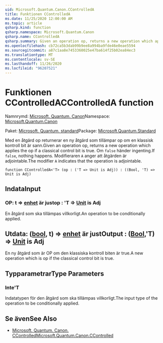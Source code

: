 ```yaml
---
uid: Microsoft.Quantum.Canon.CControlledA
title: Funktionen CControlledA
ms.date: 11/25/2020 12:00:00 AM
ms.topic: article
qsharp.kind: function
qsharp.namespace: Microsoft.Quantum.Canon
qsharp.name: CControlledA
qsharp.summary: Given an operation op, returns a new operation which applies the op if a classical control bit is true. If `false`, nothing happens. The modifier `A` indicates that the operation is adjointable.
ms.openlocfilehash: cb72ca5b3dab99b9ee8a994ba9fde46e0eae5594
ms.sourcegitcommit: a87c1aa8e7453360025e47ba614f25b02ea84ec3
ms.translationtype: MT
ms.contentlocale: sv-SE
ms.lasthandoff: 11/26/2020
ms.locfileid: "96207521"
---
```

# <a name="ccontrolleda-function"></a><span data-ttu-id="08a03-102">Funktionen CControlledA</span><span class="sxs-lookup"><span data-stu-id="08a03-102">CControlledA function</span></span>

<span data-ttu-id="08a03-103">Namnrymd: [Microsoft. Quantum. Canon](xref:Microsoft.Quantum.Canon)</span><span class="sxs-lookup"><span data-stu-id="08a03-103">Namespace: [Microsoft.Quantum.Canon](xref:Microsoft.Quantum.Canon)</span></span>

<span data-ttu-id="08a03-104">Paket: [Microsoft. Quantum. standard](https://nuget.org/packages/Microsoft.Quantum.Standard)</span><span class="sxs-lookup"><span data-stu-id="08a03-104">Package: [Microsoft.Quantum.Standard](https://nuget.org/packages/Microsoft.Quantum.Standard)</span></span>


<span data-ttu-id="08a03-105">Med en åtgärd op returnerar en ny åtgärd som tillämpar op om en klassisk kontroll bit är sann.</span><span class="sxs-lookup"><span data-stu-id="08a03-105">Given an operation op, returns a new operation which applies the op if a classical control bit is true.</span></span> <span data-ttu-id="08a03-106">Om `false` händer ingenting.</span><span class="sxs-lookup"><span data-stu-id="08a03-106">If `false`, nothing happens.</span></span>
<span data-ttu-id="08a03-107">Modifieraren `A` anger att åtgärden är adjointable.</span><span class="sxs-lookup"><span data-stu-id="08a03-107">The modifier `A` indicates that the operation is adjointable.</span></span>

```qsharp
function CControlledA<'T> (op : ('T => Unit is Adj)) : ((Bool, 'T) => Unit is Adj)
```


## <a name="input"></a><span data-ttu-id="08a03-108">Indata</span><span class="sxs-lookup"><span data-stu-id="08a03-108">Input</span></span>

### <a name="op--t--unit--is-adj"></a><span data-ttu-id="08a03-109">OP: t => [enhet](xref:microsoft.quantum.lang-ref.unit)  är just</span><span class="sxs-lookup"><span data-stu-id="08a03-109">op : 'T => [Unit](xref:microsoft.quantum.lang-ref.unit)  is Adj</span></span>

<span data-ttu-id="08a03-110">En åtgärd som ska tillämpas villkorligt.</span><span class="sxs-lookup"><span data-stu-id="08a03-110">An operation to be conditionally applied.</span></span>



## <a name="output--boolt--unit--is-adj"></a><span data-ttu-id="08a03-111">Utdata: ([bool](xref:microsoft.quantum.lang-ref.bool), t) => [enhet](xref:microsoft.quantum.lang-ref.unit)  är just</span><span class="sxs-lookup"><span data-stu-id="08a03-111">Output : ([Bool](xref:microsoft.quantum.lang-ref.bool),'T) => [Unit](xref:microsoft.quantum.lang-ref.unit)  is Adj</span></span>

<span data-ttu-id="08a03-112">En ny åtgärd som är OP om den klassiska kontroll biten är true.</span><span class="sxs-lookup"><span data-stu-id="08a03-112">A new operation which is op if the classical control bit is true.</span></span>

## <a name="type-parameters"></a><span data-ttu-id="08a03-113">Typparametrar</span><span class="sxs-lookup"><span data-stu-id="08a03-113">Type Parameters</span></span>

### <a name="t"></a><span data-ttu-id="08a03-114">Inte</span><span class="sxs-lookup"><span data-stu-id="08a03-114">'T</span></span>

<span data-ttu-id="08a03-115">Indatatypen för den åtgärd som ska tillämpas villkorligt.</span><span class="sxs-lookup"><span data-stu-id="08a03-115">The input type of the operation to be conditionally applied.</span></span>

## <a name="see-also"></a><span data-ttu-id="08a03-116">Se även</span><span class="sxs-lookup"><span data-stu-id="08a03-116">See Also</span></span>

- [<span data-ttu-id="08a03-117">Microsoft. Quantum. Canon. CControlled</span><span class="sxs-lookup"><span data-stu-id="08a03-117">Microsoft.Quantum.Canon.CControlled</span></span>](xref:Microsoft.Quantum.Canon.CControlled)